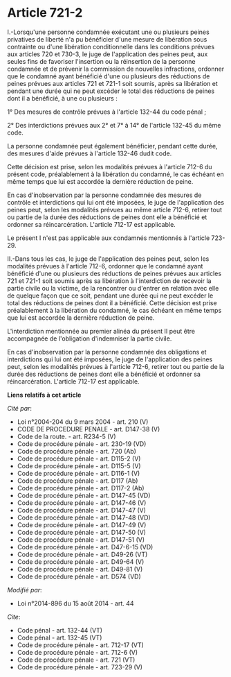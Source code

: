 # Article 721-2

I.-Lorsqu'une personne condamnée exécutant une ou plusieurs peines privatives de liberté n'a pu bénéficier d'une mesure de
libération sous contrainte ou d'une libération conditionnelle dans les conditions prévues aux articles 720 et 730-3, le juge
de l'application des peines peut, aux seules fins de favoriser l'insertion ou la réinsertion de la personne condamnée et de
prévenir la commission de nouvelles infractions, ordonner que le condamné ayant bénéficié d'une ou plusieurs des réductions
de peines prévues aux articles 721 et 721-1 soit soumis, après sa libération et pendant une durée qui ne peut excéder le
total des réductions de peines dont il a bénéficié, à une ou plusieurs : 

1° Des mesures de contrôle prévues à l'article 132-44 du code pénal ; 

2° Des interdictions prévues aux 2° et 7° à 14° de l'article 132-45 du même code. 

La personne condamnée peut également bénéficier, pendant cette durée, des mesures d'aide prévues à l'article 132-46 dudit
code. 

Cette décision est prise, selon les modalités prévues à l'article 712-6 du présent code, préalablement à la libération du
condamné, le cas échéant en même temps que lui est accordée la dernière réduction de peine. 

En cas d'inobservation par la personne condamnée des mesures de contrôle et interdictions qui lui ont été imposées, le juge
de l'application des peines peut, selon les modalités prévues au même article 712-6, retirer tout ou partie de la durée des
réductions de peines dont elle a bénéficié et ordonner sa réincarcération. L'article 712-17 est applicable. 

Le présent I n'est pas applicable aux condamnés mentionnés à l'article 723-29. 

II.-Dans tous les cas, le juge de l'application des peines peut, selon les modalités prévues à l'article 712-6, ordonner que
le condamné ayant bénéficié d'une ou plusieurs des réductions de peines prévues aux articles 721 et 721-1 soit soumis après
sa libération à l'interdiction de recevoir la partie civile ou la victime, de la rencontrer ou d'entrer en relation avec elle
de quelque façon que ce soit, pendant une durée qui ne peut excéder le total des réductions de peines dont il a bénéficié.
Cette décision est prise préalablement à la libération du condamné, le cas échéant en même temps que lui est accordée la
dernière réduction de peine. 

L'interdiction mentionnée au premier alinéa du présent II peut être accompagnée de l'obligation d'indemniser la partie
civile. 

En cas d'inobservation par la personne condamnée des obligations et interdictions qui lui ont été imposées, le juge de
l'application des peines peut, selon les modalités prévues à l'article 712-6, retirer tout ou partie de la durée des
réductions de peines dont elle a bénéficié et ordonner sa réincarcération. L'article 712-17 est applicable.

**Liens relatifs à cet article**

_Cité par_:

  - Loi n°2004-204 du 9 mars 2004 - art. 210 (V)
  - CODE DE PROCEDURE PENALE - art. D147-38 (V)
  - Code de la route. - art. R234-5 (V)
  - Code de procédure pénale - art. 230-19 (VD)
  - Code de procédure pénale - art. 720 (Ab)
  - Code de procédure pénale - art. D115-2 (V)
  - Code de procédure pénale - art. D115-5 (V)
  - Code de procédure pénale - art. D116-1 (V)
  - Code de procédure pénale - art. D117 (Ab)
  - Code de procédure pénale - art. D117-2 (Ab)
  - Code de procédure pénale - art. D147-45 (VD)
  - Code de procédure pénale - art. D147-46 (V)
  - Code de procédure pénale - art. D147-47 (V)
  - Code de procédure pénale - art. D147-48 (VD)
  - Code de procédure pénale - art. D147-49 (V)
  - Code de procédure pénale - art. D147-50 (V)
  - Code de procédure pénale - art. D147-51 (V)
  - Code de procédure pénale - art. D47-6-15 (VD)
  - Code de procédure pénale - art. D49-26 (VT)
  - Code de procédure pénale - art. D49-64 (V)
  - Code de procédure pénale - art. D49-81 (V)
  - Code de procédure pénale - art. D574 (VD)

_Modifié par_:

  - Loi n°2014-896 du 15 août 2014 - art. 44

_Cite_:

  - Code pénal - art. 132-44 (VT)
  - Code pénal - art. 132-45 (VT)
  - Code de procédure pénale - art. 712-17 (VT)
  - Code de procédure pénale - art. 712-6 (V)
  - Code de procédure pénale - art. 721 (VT)
  - Code de procédure pénale - art. 723-29 (V)
